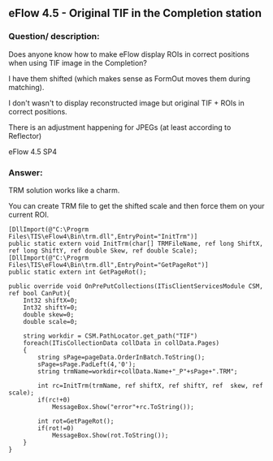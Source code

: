 ## eFlow 4.5 - Original TIF in the Completion station ##

### Question/ description: ###

Does anyone know how to make eFlow display ROIs in correct positions when using TIF image in the Completion?

I have them shifted (which makes sense as FormOut moves them during matching).

I don't wasn't to display reconstructed image but original TIF + ROIs in correct positions.

There is an adjustment happening for JPEGs (at least according to Reflector)

eFlow 4.5 SP4

### Answer: ###
TRM solution works like a charm.

You can create TRM file to get the shifted scale and then force them on your current ROI.
    
    [DllImport(@"C:\Progrm Files\TIS\eFlow4\Bin\trm.dll",EntryPoint="InitTrm")]
    public static extern void InitTrm(char[] TRMFileName, ref long ShiftX, ref long ShiftY, ref double Skew, ref double Scale);
    [DllImport(@"C:\Progrm Files\TIS\eFlow4\Bin\trm.dll",EntryPoint="GetPageRot")]
    public static extern int GetPageRot();

    public override void OnPrePutCollections(ITisClientServicesModule CSM, ref bool CanPut){
    	Int32 shiftX=0;
		Int32 shiftY=0;
		double skew=0;
		double scale=0;

		string workdir = CSM.PathLocator.get_path("TIF")
		foreach(ITisCollectionData collData in collData.Pages)
		{
			string sPage=pageData.OrderInBatch.ToString();
			sPage=sPage.PadLeft(4,'0');
			string trmName=workdir+collData.Name+"_P"+sPage+".TRM";

			int rc=InitTrm(trmName, ref shiftX, ref shiftY, ref  skew, ref scale);
			if(rc!+0)
				MessageBox.Show("error"+rc.ToString());

			int rot=GetPageRot();
			if(rot!=0)
				MessageBox.Show(rot.ToString());
		}
    }